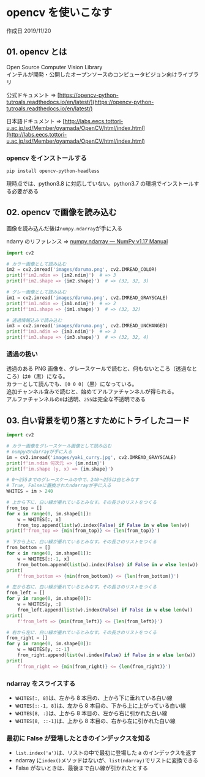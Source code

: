 # opencv を使いこなす

作成日 2019/11/20

## 01. opencv とは

Open Source Computer Vision Library\
インテルが開発・公開したオープンソースのコンピュータビジョン向けライブラリ

公式ドキュメント => [https://opencv-python-tutroals.readthedocs.io/en/latest/](https://opencv-python-tutroals.readthedocs.io/en/latest/)

日本語ドキュメント => [http://labs.eecs.tottori-u.ac.jp/sd/Member/oyamada/OpenCV/html/index.html](http://labs.eecs.tottori-u.ac.jp/sd/Member/oyamada/OpenCV/html/index.html)

### opencv をインストールする

```bash
pip install opencv-python-headless
```

現時点では、python3.8 に対応していない。python3.7 の環境でインストールする必要がある

## 02. opencv で画像を読み込む

画像を読み込んだ後は`numpy.ndarray`が手に入る

ndarry のリファレンス => [numpy\.ndarray — NumPy v1\.17 Manual](https://docs.scipy.org/doc/numpy/reference/generated/numpy.ndarray.html)

```python
import cv2

# カラー画像として読み込む
im2 = cv2.imread('images/daruma.png', cv2.IMREAD_COLOR)
print(f'im2.ndim => {im2.ndim}')  # => 3
print(f'im2.shape => {im2.shape}')  # => (32, 32, 3)

# グレー画像として読み込む
im1 = cv2.imread('images/daruma.png', cv2.IMREAD_GRAYSCALE)
print(f'im1.ndim => {im1.ndim}')  # => 2
print(f'im1.shape => {im1.shape}')  # => (32, 32)

# 透過情報込みで読み込む
im3 = cv2.imread('images/daruma.png', cv2.IMREAD_UNCHANGED)
print(f'im3.ndim => {im3.ndim}')  # => 3
print(f'im3.shape => {im3.shape}')  # => (32, 32, 4)
```

### 透過の扱い

透過のある PNG 画像を、グレースケールで読むと、何もないところ（透過なところ）は`0`（黒）になる。\
カラーとして読んでも、`[0 0 0]`（黒）になっている。\
追加チャンネル含みで読むと、始めてアルファチャンネルが得られる。\
アルファチャンネルの`0`は透明、`255`は完全な不透明である

## 03. 白い背景を切り落とすためにトライしたコード

```python
import cv2

# カラー画像をグレースケール画像として読み込む
# numpyのndarrayが手に入る
im = cv2.imread('images/yaki_curry.jpg', cv2.IMREAD_GRAYSCALE)
print(f'im.ndim 何次元 => {im.ndim}')
print(f'im.shape (y, x) => {im.shape}')

# 0～255までのグレースケールの中で、240～255は白とみなす
# True, Falseに置換されたndarrayが手に入る
WHITES = im > 240

# 上から下に、白い線が垂れているとみなす。その長さのリストをつくる
from_top = []
for x in range(0, im.shape[1]):
    w = WHITES[:, x]
    from_top.append(list(w).index(False) if False in w else len(w))
print(f'from_top => {min(from_top)} <= {len(from_top)}')

# 下から上に、白い線が垂れているとみなす。その長さのリストをつくる
from_bottom = []
for x in range(0, im.shape[1]):
    w = WHITES[::-1, x]
    from_bottom.append(list(w).index(False) if False in w else len(w))
print(
    f'from_bottom => {min(from_bottom)} <= {len(from_bottom)}')

# 左から右に、白い線が垂れているとみなす。その長さのリストをつくる
from_left = []
for y in range(0, im.shape[0]):
    w = WHITES[y, :]
    from_left.append(list(w).index(False) if False in w else len(w))
print(
    f'from_left => {min(from_left)} <= {len(from_left)}')

# 右から左に、白い線が垂れているとみなす。その長さのリストをつくる
from_right = []
for y in range(0, im.shape[0]):
    w = WHITES[y, ::-1]
    from_right.append(list(w).index(False) if False in w else len(w))
print(
    f'from_right => {min(from_right)} <= {len(from_right)}')
```

### ndarray をスライスする

- `WHITES[:, 8]`は、左から 8 本目の、上から下に垂れている白い線
- `WHITES[::-1, 8]`は、左から 8 本目の、下から上に上がっている白い線
- `WHITES[8, :]`は、上から 8 本目の、左から右に引かれた白い線
- `WHITES[8, ::-1]`は、上から 8 本目の、右から左に引かれた白い線

### 最初に False が登場したときのインデックスを知る

- `list.index('a')`は、リストの中で最初に登場した a のインデックスを返す
- ndarray に`index()`メソッドはないが、`list(ndarray)`でリストに変換できる
- False がないときは、最後まで白い線が引かれたとする
